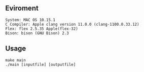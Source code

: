 ## Eviroment 
```
System: MAC OS 10.15.1 
C Compiler: Apple clang version 11.0.0 (clang-1100.0.33.12)
Flex: flex 2.5.35 Apple(flex-32)
Bison: bison (GNU Bison) 2.3
```

## Usage

```
make main
./main [inputfile] [outputfile]
```
